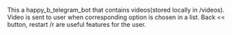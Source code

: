 This a happy_b_telegram_bot that contains videos(stored locally in /videos). Video is sent to user when corresponding option is chosen in a list. Back << button, restart /r are useful features for the user.

